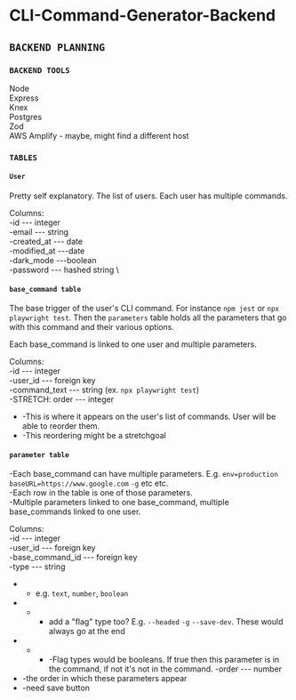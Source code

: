 # CLI-Command-Generator-Backend

## `BACKEND PLANNING`

### `BACKEND TOOLS`
  Node \
  Express \
  Knex \
  Postgres\
  Zod \
  AWS Amplify - maybe, might find a different host

### `TABLES`

#### `User`
Pretty self explanatory. The list of users. Each user has multiple commands.

  Columns: \
  -id --- integer \
  -email --- string \
  -created_at --- date\
  -modified_at ---date \
  -dark_mode ---boolean \
  -password --- hashed string \
  
#### `base_command table`
The base trigger of the user's CLI command. For instance `npm jest` or `npx playwright test`. Then the `parameters` table holds all the parameters that go with this command and their various options. 

Each base_command is linked to one user and multiple parameters.

  Columns: \
  -id --- integer \
  -user_id --- foreign key \
  -command_text --- string (ex. `npx playwright test`) \
  -STRETCH: order --- integer 
   -   -This is where it appears on the user's list of commands. User will be able to reorder them. 
   -   -This reordering might be a stretchgoal 
      
#### `parameter table`
-Each base_command can have multiple parameters. E.g. `env=production` `baseURL=https://www.google.com` `-g` etc etc.  \
-Each row in the table is one of those parameters. \
-Multiple parameters linked to one base_command, multiple base_commands linked to one user.

  Columns: \
  -id --- integer \
  -user_id --- foreign key \
  -base_command_id --- foreign key \
  -type --- string 
  - - e.g. `text`, `number`, `boolean`
  - - - add a "flag" type too? E.g. `--headed` `-g` `--save-dev`. These would always go at the end
  - - - -Flag types would be booleans. If true then this parameter is in the command, if not it's not in the command.
  -order --- number 
  - -the order in which these parameters appear
  - -need save button

